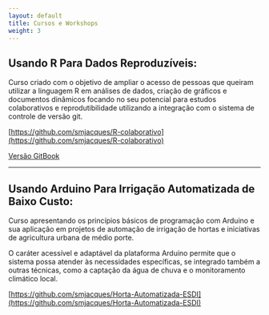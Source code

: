 ```yaml
---
layout: default
title: Cursos e Workshops
weight: 3
---
```

## Usando R Para Dados Reproduzíveis:

Curso criado com o objetivo de ampliar o acesso de pessoas que queiram utilizar a linguagem R em análises de dados, criação de gráficos e documentos dinâmicos focando no seu potencial para estudos colaborativos e reprodutibilidade utilizando a integração com o sistema de controle de versão git.

[https://github.com/smjacques/R-colaborativo](https://github.com/smjacques/R-colaborativo)

[Versão GitBook](https://www.gitbook.com/book/smjacques/r-para-analises-cientificas-reproduziveis/details)  

---

## Usando Arduino Para Irrigação Automatizada de Baixo Custo:

Curso apresentando os princípios básicos de programação com Arduino e sua aplicação em projetos de automação de irrigação de hortas e iniciativas de agricultura urbana de médio porte.

O caráter acessível e adaptável da plataforma Arduino permite que o sistema possa atender às necessidades específicas, se integrado também a outras técnicas, como a captação da água de chuva e o monitoramento climático local.

[https://github.com/smjacques/Horta-Automatizada-ESDI](https://github.com/smjacques/Horta-Automatizada-ESDI)
